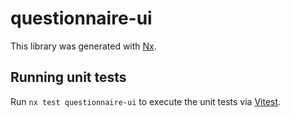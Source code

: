# questionnaire-ui

This library was generated with [Nx](https://nx.dev).

## Running unit tests

Run `nx test questionnaire-ui` to execute the unit tests via [Vitest](https://vitest.dev/).

